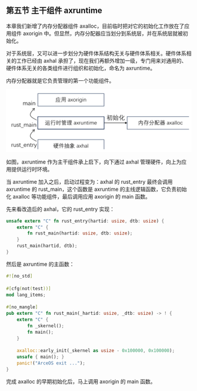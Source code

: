 ## 第五节 主干组件 axruntime



本章我们新增了内存分配器组件 axalloc，目前临时把对它的初始化工作放在了应用组件 axorigin 中。但显然，内存分配器应当划分到系统层，并在系统层就被初始化。

对于系统层，又可以进一步划分为硬件体系结构无关与硬件体系相关。硬件体系相关的工作已经由 axhal 承担了，现在我们再额外增加一级，专门用来对通用的、硬件体系无关的各类组件进行组织和初始化，命名为 axruntime。

内存分配器就是它负责管理的第一个功能组件。



<div style="text-align:center">
   <img src=".\img\运行时组件.svg" alt="运行时组件" style="zoom:70%"/>
</div>



如图，axruntime 作为主干组件承上启下，向下通过 axhal 管理硬件，向上为应用提供运行时环境。

当 axruntime 加入之后，启动过程变为：axhal 的 rust_entry 最终会调用 axruntime 的 rust_main，这个函数是 axruntime 的主线逻辑函数，它负责初始化 axalloc 等功能组件，最后调用应用 axorigin 的 main 函数。

先来看改造后的 axhal，它的 rust_entry 实现：

```rust
unsafe extern "C" fn rust_entry(hartid: usize, dtb: usize) {
    extern "C" {
        fn rust_main(hartid: usize, dtb: usize);
    }
    rust_main(hartid, dtb);
}
```

然后是 axruntime 的主函数：

```rust
#![no_std]

#[cfg(not(test))]
mod lang_items;

#[no_mangle]
pub extern "C" fn rust_main(_hartid: usize, _dtb: usize) -> ! {
    extern "C" {
        fn _skernel();
        fn main();
    }

    axalloc::early_init(_skernel as usize - 0x100000, 0x100000);
    unsafe { main(); }
    panic!("ArceOS exit ...");
}
```

完成 axalloc 的早期初始化后，马上调用 axorigin 的 main 函数。
